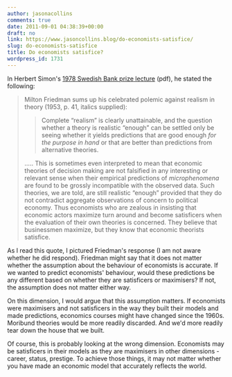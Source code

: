 ```yaml
---
author: jasonacollins
comments: true
date: 2011-09-01 04:38:39+00:00
draft: no
link: https://www.jasoncollins.blog/do-economists-satisfice/
slug: do-economists-satisfice
title: Do economists satisfice?
wordpress_id: 1731
---
```


In Herbert Simon's [1978 Swedish Bank prize lecture](http://www.nobelprize.org/nobel_prizes/economics/laureates/1978/simon-lecture.pdf) (pdf), he stated the following:





<blockquote>Milton Friedman sums up his celebrated polemic against realism in theory (1953, p. 41, italics supplied):

> 
> Complete “realism” is clearly unattainable, and the question whether a theory is realistic “enough” can be settled only be seeing whether it yields predictions that are good enough _for the purpose in hand_ or that are better than predictions from alternative theories.
> 
> 
..... This is sometimes even interpreted to mean that economic theories of decision making are not falsified in any interesting or relevant sense when their empirical predictions of _microphenomena_ are found to be grossly incompatible with the observed data. Such theories, we are told, are still realistic “enough” provided that they do not contradict aggregate observations of concern to political economy. Thus economists who are zealous in insisting that economic actors maximize turn around and become satisficers when the evaluation of their own theories is concerned. They believe that businessmen maximize, but they know that economic theorists satisfice.</blockquote>


As I read this quote, I pictured Friedman's response (I am not aware whether he did respond). Friedman might say that it does not matter whether the assumption about the behaviour of economists is accurate. If we wanted to predict economists' behaviour, would these predictions be any different based on whether they are satisficers or maximisers? If not, the assumption does not matter either way.

On this dimension, I would argue that this assumption matters. If economists were maximisers and not satisficers in the way they built their models and made predictions, economics courses might have changed since the 1960s. Moribund theories would be more readily discarded. And we'd more readily tear down the house that we built.

Of course, this is probably looking at the wrong dimension. Economists may be satisficers in their models as they are maximisers in other dimensions - career, status, prestige. To achieve those things, it may not matter whether you have made an economic model that accurately reflects the world.


